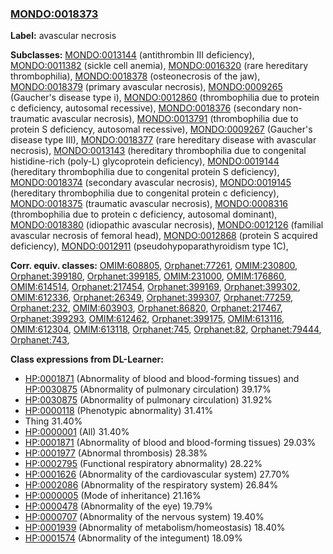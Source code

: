 
### [MONDO:0018373](http://purl.obolibrary.org/obo/MONDO_0018373)
**Label:** avascular necrosis

**Subclasses:** [MONDO:0013144](http://purl.obolibrary.org/obo/MONDO_0013144) (antithrombin III deficiency), [MONDO:0011382](http://purl.obolibrary.org/obo/MONDO_0011382) (sickle cell anemia), [MONDO:0016320](http://purl.obolibrary.org/obo/MONDO_0016320) (rare hereditary thrombophilia), [MONDO:0018378](http://purl.obolibrary.org/obo/MONDO_0018378) (osteonecrosis of the jaw), [MONDO:0018379](http://purl.obolibrary.org/obo/MONDO_0018379) (primary avascular necrosis), [MONDO:0009265](http://purl.obolibrary.org/obo/MONDO_0009265) (Gaucher's disease type i), [MONDO:0012860](http://purl.obolibrary.org/obo/MONDO_0012860) (thrombophilia due to protein c deficiency, autosomal recessive), [MONDO:0018376](http://purl.obolibrary.org/obo/MONDO_0018376) (secondary non-traumatic avascular necrosis), [MONDO:0013791](http://purl.obolibrary.org/obo/MONDO_0013791) (thrombophilia due to protein S deficiency, autosomal recessive), [MONDO:0009267](http://purl.obolibrary.org/obo/MONDO_0009267) (Gaucher's disease type III), [MONDO:0018377](http://purl.obolibrary.org/obo/MONDO_0018377) (rare hereditary disease with avascular necrosis), [MONDO:0013143](http://purl.obolibrary.org/obo/MONDO_0013143) (hereditary thrombophilia due to congenital histidine-rich (poly-L) glycoprotein deficiency), [MONDO:0019144](http://purl.obolibrary.org/obo/MONDO_0019144) (hereditary thrombophilia due to congenital protein S deficiency), [MONDO:0018374](http://purl.obolibrary.org/obo/MONDO_0018374) (secondary avascular necrosis), [MONDO:0019145](http://purl.obolibrary.org/obo/MONDO_0019145) (hereditary thrombophilia due to congenital protein c deficiency), [MONDO:0018375](http://purl.obolibrary.org/obo/MONDO_0018375) (traumatic avascular necrosis), [MONDO:0008316](http://purl.obolibrary.org/obo/MONDO_0008316) (thrombophilia due to protein c deficiency, autosomal dominant), [MONDO:0018380](http://purl.obolibrary.org/obo/MONDO_0018380) (idiopathic avascular necrosis), [MONDO:0012126](http://purl.obolibrary.org/obo/MONDO_0012126) (familial avascular necrosis of femoral head), [MONDO:0012868](http://purl.obolibrary.org/obo/MONDO_0012868) (protein S acquired deficiency), [MONDO:0012911](http://purl.obolibrary.org/obo/MONDO_0012911) (pseudohypoparathyroidism type 1C), 

**Corr. equiv. classes:** [OMIM:608805](http://purl.obolibrary.org/obo/OMIM_608805), [Orphanet:77261](http://www.orpha.net/ORDO/Orphanet_77261), [OMIM:230800](http://purl.obolibrary.org/obo/OMIM_230800), [Orphanet:399180](http://www.orpha.net/ORDO/Orphanet_399180), [Orphanet:399185](http://www.orpha.net/ORDO/Orphanet_399185), [OMIM:231000](http://purl.obolibrary.org/obo/OMIM_231000), [OMIM:176860](http://purl.obolibrary.org/obo/OMIM_176860), [OMIM:614514](http://purl.obolibrary.org/obo/OMIM_614514), [Orphanet:217454](http://www.orpha.net/ORDO/Orphanet_217454), [Orphanet:399169](http://www.orpha.net/ORDO/Orphanet_399169), [Orphanet:399302](http://www.orpha.net/ORDO/Orphanet_399302), [OMIM:612336](http://purl.obolibrary.org/obo/OMIM_612336), [Orphanet:26349](http://www.orpha.net/ORDO/Orphanet_26349), [Orphanet:399307](http://www.orpha.net/ORDO/Orphanet_399307), [Orphanet:77259](http://www.orpha.net/ORDO/Orphanet_77259), [Orphanet:232](http://www.orpha.net/ORDO/Orphanet_232), [OMIM:603903](http://purl.obolibrary.org/obo/OMIM_603903), [Orphanet:86820](http://www.orpha.net/ORDO/Orphanet_86820), [Orphanet:217467](http://www.orpha.net/ORDO/Orphanet_217467), [Orphanet:399293](http://www.orpha.net/ORDO/Orphanet_399293), [OMIM:612462](http://purl.obolibrary.org/obo/OMIM_612462), [Orphanet:399175](http://www.orpha.net/ORDO/Orphanet_399175), [OMIM:613116](http://purl.obolibrary.org/obo/OMIM_613116), [OMIM:612304](http://purl.obolibrary.org/obo/OMIM_612304), [OMIM:613118](http://purl.obolibrary.org/obo/OMIM_613118), [Orphanet:745](http://www.orpha.net/ORDO/Orphanet_745), [Orphanet:82](http://www.orpha.net/ORDO/Orphanet_82), [Orphanet:79444](http://www.orpha.net/ORDO/Orphanet_79444), [Orphanet:743](http://www.orpha.net/ORDO/Orphanet_743), 

**Class expressions from DL-Learner:**

- [HP:0001871](http://purl.obolibrary.org/obo/HP_0001871) (Abnormality of blood and blood-forming tissues) and [HP:0030875](http://purl.obolibrary.org/obo/HP_0030875) (Abnormality of pulmonary circulation) 39.17%
- [HP:0030875](http://purl.obolibrary.org/obo/HP_0030875) (Abnormality of pulmonary circulation) 31.92%
- [HP:0000118](http://purl.obolibrary.org/obo/HP_0000118) (Phenotypic abnormality) 31.41%
- Thing 31.40%
- [HP:0000001](http://purl.obolibrary.org/obo/HP_0000001) (All) 31.40%
- [HP:0001871](http://purl.obolibrary.org/obo/HP_0001871) (Abnormality of blood and blood-forming tissues) 29.03%
- [HP:0001977](http://purl.obolibrary.org/obo/HP_0001977) (Abnormal thrombosis) 28.38%
- [HP:0002795](http://purl.obolibrary.org/obo/HP_0002795) (Functional respiratory abnormality) 28.22%
- [HP:0001626](http://purl.obolibrary.org/obo/HP_0001626) (Abnormality of the cardiovascular system) 27.70%
- [HP:0002086](http://purl.obolibrary.org/obo/HP_0002086) (Abnormality of the respiratory system) 26.84%
- [HP:0000005](http://purl.obolibrary.org/obo/HP_0000005) (Mode of inheritance) 21.16%
- [HP:0000478](http://purl.obolibrary.org/obo/HP_0000478) (Abnormality of the eye) 19.79%
- [HP:0000707](http://purl.obolibrary.org/obo/HP_0000707) (Abnormality of the nervous system) 19.40%
- [HP:0001939](http://purl.obolibrary.org/obo/HP_0001939) (Abnormality of metabolism/homeostasis) 18.40%
- [HP:0001574](http://purl.obolibrary.org/obo/HP_0001574) (Abnormality of the integument) 18.09%


